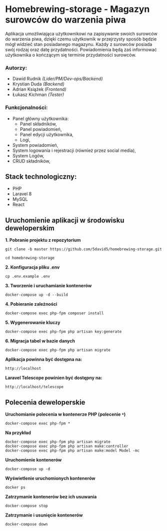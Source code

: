 # Homebrewing-storage - Magazyn surowców do warzenia piwa

Aplikacja umożliwiająca użytkownikowi na zapisywanie swoich surowców do warzenia piwa, dzięki czemu użytkownik w przejrzysty sposób będzie mógł widzieć stan posiadanego magazynu. Każdy z surowców posiada swój rodzaj oraz datę przydatności. Powiadomienia będą zaś informować użytkownika o kończącym się terminie przydatności surowców.

### Autorzy:
*   Dawid Rudnik *(Lider/PM/Dev-ops/Backend)*
*   Krystian Duda *(Backend)*
*   Adrian Książek *(Frontend)*
*   Łukasz Kichman *(Tester)*

### Funkcjonalności:
*   Panel główny użytkownika:
    *   Panel składników,
    *   Panel powiadomień,
    *   Panel edycji użytkownika,
    *   Logi,
*   System powiadomień,
*   System logowania i rejestracji (również przez social media),
*   System Logów,
*   CRUD składników,

## Stack technologiczny:
*   PHP
*   Laravel 8
*   MySQL
*   React

## Uruchomienie aplikacji w środowisku deweloperskim
**1. Pobranie projektu z repozytorium**
```
git clone -b master https://github.com/5david5/homebrewing-storage.git
```
```
cd homebrewing-storage
```

**2. Konfiguracja pliku .env**
```
cp .env.example .env
```

**3. Tworzenie i uruchamianie kontenerów**
```
docker-compose up -d --build
```

**4. Pobieranie zależności**
```
docker-compose exec php-fpm composer install
```

**5. Wygenerowanie kluczy**
```
docker-compose exec php-fpm php artisan key:generate
```

**6. Migracja tabel w bazie danych**
```
docker-compose exec php-fpm php artisan migrate 
```

**Aplikacja powinna być dostępna na:**
```
http://localhost
```

**Laravel Telescope powinien być dostępny na:**
```
http://localhost/telescope
```

## Polecenia deweloperskie
**Uruchomianie polecenia w kontenerze PHP (polecenie `*`)**
```
docker-compose exec php-fpm *
```
**Na przykład**
```
docker-compose exec php-fpm php artisan migrate 
docker-compose exec php-fpm php artisan make:controller 
docker-compose exec php-fpm php artisan make:model Model -mc 
```

**Uruchomienie kontenerów**
```
docker-compose up -d
```

**Wyświetlenie uruchomionych kontenerów**
```
docker ps
```

**Zatrzymanie kontenerów bez ich usuwania**
```
docker-compose stop
```

**Zatrzymanie i usunięcie kontenerów**
```
docker-compose down
```
